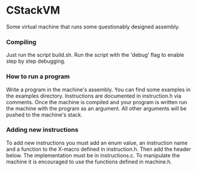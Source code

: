# CStackVM
Some virtual machine that runs some questionably designed assembly.

### Compiling  
Just run the script build.sh. Run the script with the 'debug' flag to enable step by step debugging.

### How to run a program  
Write a program in the machine's assembly. You can find some examples in the examples directory.
Instructions are documented in instruction.h via comments.
Once the machine is compiled and your program is written run the machine with the program as an argument.
All other arguments will be pushed to the machine's stack.

### Adding new instructions
To add new instructions you must add an enum value, an instruction name and a function to the X-macro defined in instruction.h.
Then add the header below. The implementation must be in instructions.c. To manipulate the machine it is encouraged
to use the functions defined in machine.h.

